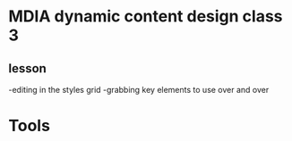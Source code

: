 # MDIA dynamic content design class 3

## lesson 
-editing in the styles grid
-grabbing key elements to use over and over

# Tools